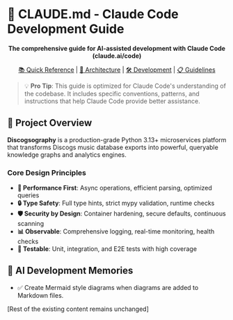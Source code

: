 # 🤖 CLAUDE.md - Claude Code Development Guide

<div align="center">

**The comprehensive guide for AI-assisted development with Claude Code (claude.ai/code)**

[📚 Quick Reference](#-quick-reference) | [🎯 Architecture](#-architecture-components) | [🛠️ Development](#-development-commands) | [📋 Guidelines](#-development-guidelines)

</div>

> 💡 **Pro Tip**: This guide is optimized for Claude Code's understanding of the codebase. It includes specific conventions, patterns, and instructions that help Claude Code provide better assistance.

## 🎯 Project Overview

**Discogsography** is a production-grade Python 3.13+ microservices platform that transforms Discogs music database exports into powerful, queryable knowledge graphs and analytics engines.

### Core Design Principles

- **🚀 Performance First**: Async operations, efficient parsing, optimized queries
- **🔒 Type Safety**: Full type hints, strict mypy validation, runtime checks
- **🛡️ Security by Design**: Container hardening, secure defaults, continuous scanning
- **📊 Observable**: Comprehensive logging, real-time monitoring, health checks
- **🧪 Testable**: Unit, integration, and E2E tests with high coverage

## 🤖 AI Development Memories

- ✅ Create Mermaid style diagrams when diagrams are added to Markdown files.

[Rest of the existing content remains unchanged]
